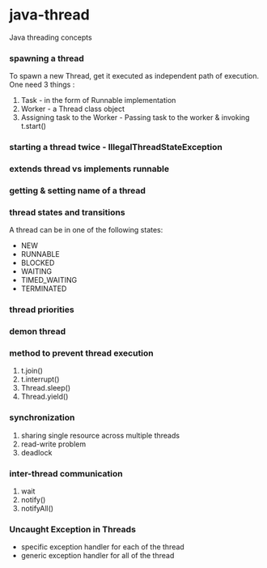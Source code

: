 # java-thread
Java threading concepts


### spawning a thread
To spawn a new Thread, get it executed as independent path of execution.
One need 3 things :
1. Task - in the form of Runnable implementation
2. Worker - a Thread class object
3. Assigning task to the Worker - Passing task to the worker & invoking t.start()

### starting a thread twice - IllegalThreadStateException

### extends thread vs implements runnable

### getting & setting name of a thread

### thread states and transitions
A thread can be in one of the following states:
+	NEW
+	RUNNABLE
+	BLOCKED
+	WAITING
+	TIMED_WAITING
+	TERMINATED

### thread priorities


### demon thread


### method to prevent thread execution
1.	t.join()
2.	t.interrupt()
3.	Thread.sleep()
4.	Thread.yield()

### synchronization
1.	sharing single resource across multiple threads
2.	read-write problem
3.	deadlock

### inter-thread communication
1.	wait
2.	notify()
3.	notifyAll()

### Uncaught Exception in Threads
+	specific exception handler for each of the thread
+	generic exception handler for all of the thread


